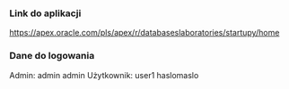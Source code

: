### Link do aplikacji
https://apex.oracle.com/pls/apex/r/databaseslaboratories/startupy/home

### Dane do logowania
Admin: admin admin
Użytkownik: user1 haslomaslo